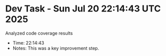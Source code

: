 # Dev Task - Sun Jul 20 22:14:43 UTC 2025
Analyzed code coverage results
- Time: 22:14:43
- Notes: This was a key improvement step.
